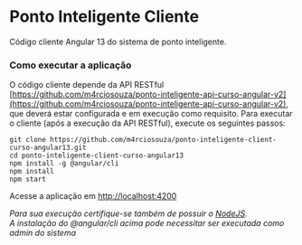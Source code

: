 # Ponto Inteligente Cliente

Código cliente Angular 13 do sistema de ponto inteligente.

### Como executar a aplicação

O código cliente depende da API RESTful [https://github.com/m4rciosouza/ponto-inteligente-api-curso-angular-v2](https://github.com/m4rciosouza/ponto-inteligente-api-curso-angular-v2), que deverá estar configurada e em execução como requisito.
Para executar o cliente (após a execução da API RESTful), execute os seguintes passos:

```
git clone https://github.com/m4rciosouza/ponto-inteligente-client-curso-angular13.git
cd ponto-inteligente-client-curso-angular13
npm install -g @angular/cli
npm install
npm start
```

Acesse a aplicação em [http://localhost:4200](http://localhost:4200)

_Para sua execução certifique-se também de possuir o [NodeJS](http://nodejs.org)._  
_A instalação do @angular/cli acima pode necessitar ser executada como admin do sistema_
